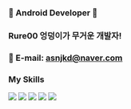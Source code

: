 ### 🌱 Android Developer 🌱

### Rure00 엉덩이가 무거운 개발자!
### 📨 E-mail: asnjkd@naver.com
### 

### My Skills
<div>
    <img src="https://img.shields.io/badge/Android-3DDC84?style=flat-square&logo=Android&logoColor=white"/>  
    <img src="https://img.shields.io/badge/Kotlin-7F52FF?style=flat-square&logo=Kotlin&logoColor=white"/> 
    <img src="https://img.shields.io/badge/Notion-000000?style=flat-square&logo=Notion&logoColor=white"/> 
    <img src="https://img.shields.io/badge/java-ED8B00?style=flat-square&logo=openjdk&logoColor=white"/> 
    <img src="https://img.shields.io/badge/springboot-6DB33F?style=flat-square&logo=springboot&logoColor=white"/> 
</div>



<!--
**Rure00/Rure00** is a ✨ _special_ ✨ repository because its `README.md` (this file) appears on your GitHub profile.

Here are some ideas to get you started:

- 🔭 I’m currently working on ...
- 🌱 I’m currently learning ...
- 👯 I’m looking to collaborate on ...
- 🤔 I’m looking for help with ...
- 💬 Ask me about ...
- 📫 How to reach me: ...
- 😄 Pronouns: ...
- ⚡ Fun fact: ...
-->
